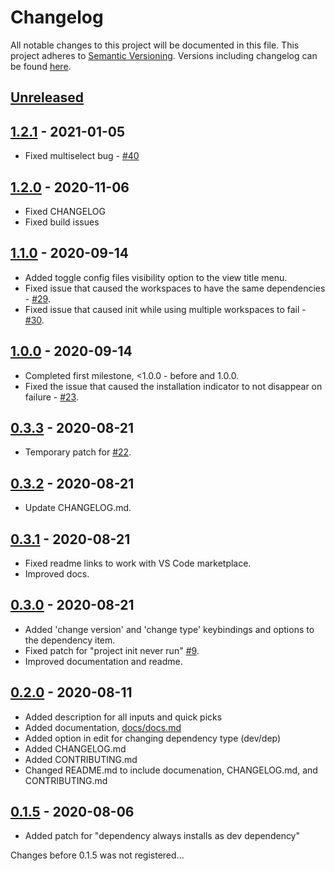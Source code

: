 # Changelog
All notable changes to this project will be documented in this file.
This project adheres to [Semantic Versioning](https://semver.org/spec/v2.0.0.html).
Versions including changelog can be found [here](https://github.com/tscpp/node-dependencies/releases).

## [Unreleased]

## [1.2.1] - 2021-01-05
- Fixed multiselect bug - [#40](https://github.com/tscpp/node-dependencies/issues/40)

## [1.2.0] - 2020-11-06
- Fixed CHANGELOG
- Fixed build issues

## [1.1.0] - 2020-09-14
- Added toggle config files visibility option to the view title menu.
- Fixed issue that caused the workspaces to have the same dependencies - [#29](https://github.com/tscpp/node-dependencies/issues/29).
- Fixed issue that caused init while using multiple workspaces to fail - [#30](https://github.com/tscpp/node-dependencies/issues/30).

## [1.0.0] - 2020-09-14
- Completed first milestone, <1.0.0 - before and 1.0.0.
- Fixed the issue that caused the installation indicator to not disappear on failure - [#23](https://github.com/tscpp/node-dependencies/issues/23).

## [0.3.3] - 2020-08-21
- Temporary patch for [#22](https://github.com/tscpp/node-dependencies/issues/22).

## [0.3.2] - 2020-08-21
- Update CHANGELOG.md.

## [0.3.1] - 2020-08-21
- Fixed readme links to work with VS Code marketplace.
- Improved docs.

## [0.3.0] - 2020-08-21
- Added 'change version' and 'change type' keybindings and options to the dependency item.
- Fixed patch for "project init never run" [#9](https://github.com/tscpp/node-dependencies/issues/9).
- Improved documentation and readme.

## [0.2.0] - 2020-08-11
- Added description for all inputs and quick picks
- Added documentation, [docs/docs.md](docs/docs.md)
- Added option in edit for changing dependency type (dev/dep)
- Added CHANGELOG.md
- Added CONTRIBUTING.md
- Changed README.md to include documenation, CHANGELOG.md, and CONTRIBUTING.md

## [0.1.5] - 2020-08-06
- Added patch for "dependency always installs as dev dependency"

Changes before 0.1.5 was not registered...

[Unreleased]: https://github.com/tscpp/node-dependencies/compare/1.2.1...master
[0.1.5]: https://github.com/tscpp/node-dependencies/releases/tag/0.1.5
[0.2.0]: https://github.com/tscpp/node-dependencies/releases/tag/0.2.0
[0.3.0]: https://github.com/tscpp/node-dependencies/releases/tag/0.3.0
[0.3.1]: https://github.com/tscpp/node-dependencies/releases/tag/0.3.1
[0.3.2]: https://github.com/tscpp/node-dependencies/releases/tag/0.3.2
[0.3.3]: https://github.com/tscpp/node-dependencies/releases/tag/0.3.3
[1.0.0]: https://github.com/tscpp/node-dependencies/releases/tag/1.0.0
[1.1.0]: https://github.com/tscpp/node-dependencies/releases/tag/1.1.0
[1.2.0]: https://github.com/tscpp/node-dependencies/releases/tag/1.2.0
[1.2.1]: https://github.com/tscpp/node-dependencies/releases/tag/1.2.1